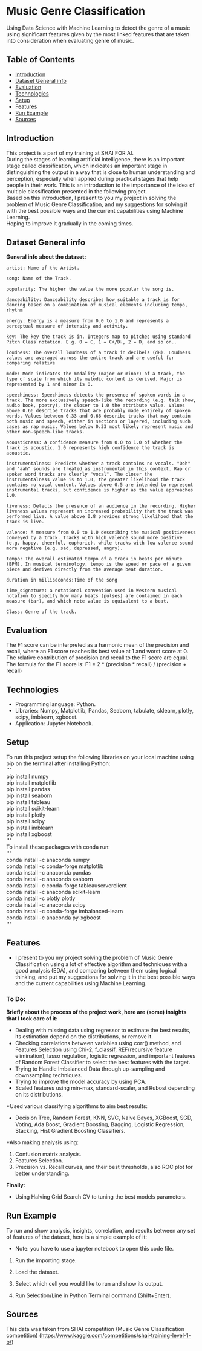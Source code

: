# Music Genre Classification
Using Data Science with Machine Learning to detect the genre of a music using significant features given by the most linked features that are taken into consideration when evaluating genre of music.

## Table of Contents
* [Introduction](#introduction)
* [Dataset General info](#dataset-general-info)
* [Evaluation](#evaluation)
* [Technologies](#technologies)
* [Setup](#setup)
* [Features](#features)
* [Run Example](#run-example)
* [Sources](#sources)

## Introduction
This project is a part of my training at SHAI FOR AI.\
During the stages of learning artificial intelligence, there is an important stage called classification, which indicates an important stage in distinguishing the output in a way that is close to human understanding and perception, especially when applied during practical stages that help people in their work. This is an introduction to the importance of the idea of multiple classification presented in the following project.\
Based on this introduction, I present to you my project in solving the problem of Music Genre Classification, and my suggestions for solving it with the best possible ways and the current capabilities using Machine Learning.\
Hoping to improve it gradually in the coming times.

## Dataset General info
**General info about the dataset:**

    artist: Name of the Artist.

    song: Name of the Track.

    popularity: The higher the value the more popular the song is.

    danceability: Danceability describes how suitable a track is for dancing based on a combination of musical elements including tempo, rhythm

    energy: Energy is a measure from 0.0 to 1.0 and represents a perceptual measure of intensity and activity.

    key: The key the track is in. Integers map to pitches using standard Pitch Class notation. E.g. 0 = C, 1 = C♯/D♭, 2 = D, and so on..

    loudness: The overall loudness of a track in decibels (dB). Loudness values are averaged across the entire track and are useful for comparing relative

    mode: Mode indicates the modality (major or minor) of a track, the type of scale from which its melodic content is derived. Major is represented by 1 and minor is 0.

    speechiness: Speechiness detects the presence of spoken words in a track. The more exclusively speech-like the recording (e.g. talk show, audio book, poetry), the closer to 1.0 the attribute value. Values above 0.66 describe tracks that are probably made entirely of spoken words. Values between 0.33 and 0.66 describe tracks that may contain both music and speech, either in sections or layered, including such cases as rap music. Values below 0.33 most likely represent music and other non-speech-like tracks.

    acousticness: A confidence measure from 0.0 to 1.0 of whether the track is acoustic. 1.0 represents high confidence the track is acoustic.

    instrumentalness: Predicts whether a track contains no vocals. "Ooh" and "aah" sounds are treated as instrumental in this context. Rap or spoken word tracks are clearly "vocal". The closer the instrumentalness value is to 1.0, the greater likelihood the track contains no vocal content. Values above 0.5 are intended to represent instrumental tracks, but confidence is higher as the value approaches 1.0.

    liveness: Detects the presence of an audience in the recording. Higher liveness values represent an increased probability that the track was performed live. A value above 0.8 provides strong likelihood that the track is live.

    valence: A measure from 0.0 to 1.0 describing the musical positiveness conveyed by a track. Tracks with high valence sound more positive (e.g. happy, cheerful, euphoric), while tracks with low valence sound more negative (e.g. sad, depressed, angry).

    tempo: The overall estimated tempo of a track in beats per minute (BPM). In musical terminology, tempo is the speed or pace of a given piece and derives directly from the average beat duration.

    duration in milliseconds:Time of the song

    time_signature: a notational convention used in Western musical notation to specify how many beats (pulses) are contained in each measure (bar), and which note value is equivalent to a beat.

    Class: Genre of the track.
    
## Evaluation
The F1 score can be interpreted as a harmonic mean of the precision and recall, where an F1 score reaches its best value at 1 and worst score at 0. The relative contribution of precision and recall to the F1 score are equal. The formula for the F1 score is:
                F1 = 2 * (precision * recall) / (precision + recall)
## Technologies
* Programming language: Python.
* Libraries: Numpy, Matplotlib, Pandas, Seaborn, tabulate, sklearn, plotly, scipy, imblearn, xgboost. 
* Application: Jupyter Notebook.

## Setup
To run this project setup the following libraries on your local machine using pip on the terminal after installing Python:\
'''\
pip install numpy\
pip install matplotlib\
pip install pandas\
pip install seaborn\
pip install tableau\
pip install scikit-learn\
pip install plotly\
pip install scipy\
pip install imblearn\
pip install xgboost\
'''\
To install these packages with conda run:\
'''\
conda install -c anaconda numpy\
conda install -c conda-forge matplotlib\
conda install -c anaconda pandas\
conda install -c anaconda seaborn\
conda install -c conda-forge tableauserverclient\
conda install -c anaconda scikit-learn\
conda install -c plotly plotly\
conda install -c anaconda scipy\
conda install -c conda-forge imbalanced-learn\
conda install -c anaconda py-xgboost\
'''

## Features
* I present to you my project solving the problem of Music Genre Classification using a lot of effective algorithm and techniques with a good analysis (EDA), and comparing between them using logical thinking, and put my suggestions for solving it in the best possible ways and the current capabilities using Machine Learning.

### To Do:
**Briefly about the process of the project work, here are (some) insights that I took care of it:**

* Dealing with missing data using regressor to estimate the best results, its estimation depend on the distributions, or remove it.
* Checking correlations between variables using corr() method, and Features Selection using Chi-2, f_classif, REF(recursive feature elimination), lasso regulation, logistic regression, and important features of Random Forest Classifier to select the best features with the target.
* Trying to Handle Imbalanced Data through up-sampling and downsampling techniques.
* Trying to improve the model accuracy by using PCA.
* Scaled features using min-max, standard-scaler, and Rubost depending on its distributions.
  
 *Used various classifying algorithms to aim best results:

* Decision Tree, Random Forest, KNN, SVC, Naive Bayes, XGBoost, SGD, Voting, Ada Boost, Gradient Boosting, Bagging, Logistic Regression, Stacking, Hist Gradient Boosting Classifiers.

 *Also making analysis using:
1. Confusion matrix analysis.
2. Features Selection.
3. Precision vs. Recall curves, and their best thresholds, also ROC plot for better understanding.

**Finally:**

* Using Halving Grid Search CV to tuning the best models parameters.

## Run Example
To run and show analysis, insights, correlation, and results between any set of features of the dataset, here is a simple example of it:

* Note: you have to use a jupyter notebook to open this code file.

1. Run the importing stage.

2. Load the dataset.

3. Select which cell you would like to run and show its output.

4. Run Selection/Line in Python Terminal command (Shift+Enter).

## Sources
This data was taken from SHAI competition (Music Genre Classification competition)
(https://www.kaggle.com/competitions/shai-training-level-1-b/)
